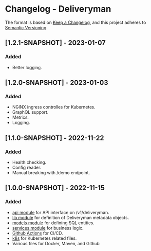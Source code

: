 # Changelog - Deliveryman

The format is based on [Keep a Changelog](https://keepachangelog.com/en/1.0.0/),
and this project adheres to [Semantic Versioning](https://semver.org/spec/v2.0.0.html).

## [1.2.1-SNAPSHOT] - 2023-01-07

### Added
- Better logging.

## [1.2.0-SNAPSHOT] - 2023-01-03

### Added
- NGINX ingress controlles for Kubernetes.
- GraphQL support.
- Metrics.
- Logging.

## [1.1.0-SNAPSHOT] - 2022-11-22

### Added
- Health checking.
- Config reader.
- Manual breaking with /demo endpoint.

## [1.0.0-SNAPSHOT] - 2022-11-15

### Added
- [api module](api) for API interface on /v1/deliveryman.
- [lib module](lib) for definition of Deliveryman metadata objects.
- [models module](models) for defining SQL entities.
- [services module](services) for business logic.
- [Github Actions](.github/workflows) for CI/CD.
- [k8s](k8s) for Kubernetes related files.
- Various files for Docker, Maven, and Github

